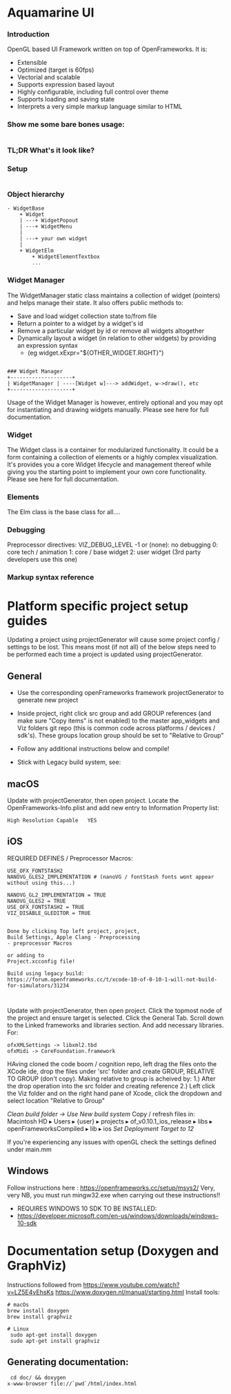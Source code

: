 # Aquamarine UI

### Introduction

OpenGL based UI Framework written on top of OpenFrameworks. It is:
- Extensible
- Optimized (target is 60fps)
- Vectorial and scalable
- Supports expression based layout
- Highly configurable, including full control over theme
- Supports loading and saving state
- Interprets a very simple markup language similar to HTML


### Show me some bare bones usage:
```

```
### TL;DR What's it look like?

### Setup

```

```

### Object hierarchy
```
- WidgetBase
    + Widget
    | ---+ WidgetPopout
    | ---+ WidgetMenu
    |
    | ---+ your own widget
    |
    + WidgetElm
        + WidgetElementTextbox
        ...
```

### Widget Manager
The WidgetManager static class maintains a collection of widget (pointers) and helps manage their state. It also offers public methods to:
- Save and load widget collection state to/from file
- Return a pointer to a widget by a widget's id
- Remove a particular widget by id or remove all widgets altogether
- Dynamically layout a widget (in relation to other widgets) by providing an expression syntax
  - (eg widget.xExpr="${OTHER_WIDGET.RIGHT}")
```

### Widget Manager
+--------------------+
| WidgetManager | ----[Widget w]---> addWidget, w->draw(), etc
+--------------------+
```
Usage of the Widget Manager is however, entirely optional and you may opt for instantiating and drawing widgets manually.  Please see here for full documentation.



### Widget
The Widget class is a container for modularized functionality. It could be a form containing a collection of elements or a highly complex visualization. It's provides you a core Widget lifecycle and management thereof while giving you the starting point to implement your own core functionality. Please see here for full documentation.


### Elements
The Elm class is the base class for all....


### Debugging
Preprocessor directives:  VIZ_DEBUG_LEVEL
-1 or (none): no debugging
0: core tech / animation
1: core / base widget
2: user widget (3rd party developers use this one)

### Markup syntax reference

# Platform specific project setup guides

Updating a project using projectGenerator will cause some project config / settings to be lost. This means most (if not all) of the below steps need to be performed each time a project is updated using projectGenerator.

## General
- Use the corresponding openFrameworks framework projectGenerator to generate new project
- Inside project, right click src group and add GROUP references (and make sure "Copy items" is not enabled) to the master app_widgets and Viz folders git repo (this is common code across platforms / devices / sdk's). These groups location group should be set to "Relative to Group"
- Follow any additional instructions below and compile!

- Stick with Legacy build system, see:

## macOS
Update with projectGenerator, then open project.
Locate the OpenFrameworks-Info.plist and add new entry to Information Property list:
```
High Resolution Capable   YES
```

## iOS

REQUIRED DEFINES / Preprocessor Macros:
```
USE_OFX_FONTSTASH2
NANOVG_GLES2_IMPLEMENTATION # (nanoVG / fontStash fonts wont appear without using this...)

NANOVG_GL2_IMPLEMENTATION = TRUE
NANOVG_GLES2 = TRUE
USE_OFX_FONTSTASH2 = TRUE
VIZ_DISABLE_GLEDITOR = TRUE


Done by clicking Top left project, project,
Build Settings, Apple Clang - Preprocessing
- preprocessor Macros

or adding to
Project.xcconfig file!

Build using legacy build:
https://forum.openframeworks.cc/t/xcode-10-of-0-10-1-will-not-build-for-simulators/31234



```

Update with projectGenerator, then open project.
Click the topmost node of the project and ensure target is selected. Click the General Tab. Scroll down to the Linked frameworks and libraries section. And add necessary libraries. For:
```
ofxXMLSettings -> libxml2.tbd
ofxMidi -> CoreFoundation.framework
```

HAving cloned the code boom / cognition repo, left drag the files onto the XCode ide, drop the files under 'src' folder and create GROUP, RELATIVE TO GROUP (don't copy). Making relative to group is acheived by:
1.) After the drop operation into the src folder and creating reference
2.) Left click the Viz folder and on the right hand pane of Xcode, click the dropdown and select location "Relative to Group"

*Clean build folder -> Use New build system*
Copy / refresh files in:
Macintosh HD⁩ ▸ ⁨Users⁩ ▸ {user} ▸ ⁨projects⁩ ▸ ⁨of_v0.10.1_ios_release⁩ ▸ ⁨libs⁩ ▸ ⁨openFrameworksCompiled⁩ ▸ ⁨lib⁩ ▸ ⁨ios⁩
*Set Deployment Target to 12*

If you're experiencing any issues with openGL check the settings defined under main.mm

## Windows
Follow instructions here : https://openframeworks.cc/setup/msys2/
Very, very NB, you must run mingw32.exe when carrying out these instructions!!

* REQUIRES WINDOWS 10 SDK TO BE INSTALLED:
* https://developer.microsoft.com/en-us/windows/downloads/windows-10-sdk


# Documentation setup (Doxygen and GraphViz)
Instructions followed from https://www.youtube.com/watch?v=LZ5E4vEhsKs
https://www.doxygen.nl/manual/starting.html
Install tools:
```
# macOs
brew install doxygen
brew install graphviz

# Linux
 sudo apt-get install doxygen
 sudo apt-get install graphviz
 ```
 ## Generating documentation:
``` 
 cd doc/ && doxygen
x-www-browser file://`pwd`/html/index.html
```